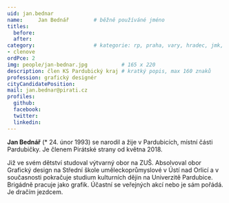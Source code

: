 ```yaml
---
uid: jan.bednar
name:     Jan Bednář   		# běžně používáné jméno
titles:
  before:
  after:
category:             		# kategorie: rp, praha, vary, hradec, jmk, senat
- clenove
ordPce: 2
img: people/jan-bednar.jpg           # 165 x 220
description: člen KS Pardubický kraj # kratký popis, max 160 znaků
profession: grafický designér
cityCandidatePosition:
mail: jan.bednar@pirati.cz
profiles:
  github:
  facebook:
  twitter:
  linkedin:
---
```

**Jan Bednář** (* 24. únor 1993) se narodil a žije v Pardubicích, místní části Pardubičky. Je členem Pirátské strany od května 2018.

Již ve svém dětství studoval výtvarný obor na ZUŠ. Absolvoval obor Grafický design na Střední škole uměleckoprůmyslové v Ústí nad Orlicí a v současnosti pokračuje studium kulturních dějin na Univerzitě Pardubice. Brigádně pracuje jako grafik. Účastní se veřejných akcí nebo je sám pořádá. Je dračím jezdcem.
